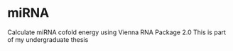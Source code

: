 # miRNA
Calculate miRNA cofold energy using Vienna RNA Package 2.0
This is part of my undergraduate thesis
